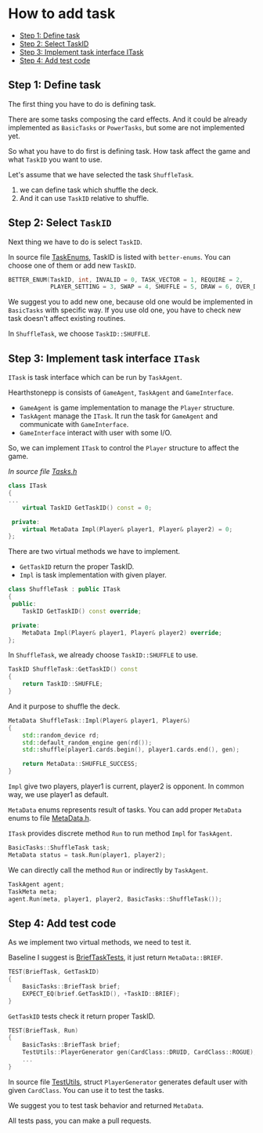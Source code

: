 # How to add task

- [Step 1: Define task](#step-1-define-task)
- [Step 2: Select TaskID](#step-2-select-taskid)
- [Step 3: Implement task interface ITask](#step-3-implement-task-interface-itask)
- [Step 4: Add test code](#step-4-add-test-code)

## Step 1: Define task

The first thing you have to do is defining task.

There are some tasks composing the card effects.
And it could be already implemented as `BasicTasks` or `PowerTasks`, but some are not implemented yet.

So what you have to do first is defining task. 
How task affect the game and what `TaskID` you want to use. 

Let's assume that we have selected the task `ShuffleTask`.

1. we can define task which shuffle the deck.
2. And it can use `TaskID` relative to shuffle.

## Step 2: Select `TaskID`

Next thing we have to do is select `TaskID`. 

In source file [TaskEnums](../Includes/Enums/TaskEnums.h), TaskID is listed with `better-enums`.
You can choose one of them or add new `TaskID`.

```C++
BETTER_ENUM(TaskID, int, INVALID = 0, TASK_VECTOR = 1, REQUIRE = 2,
            PLAYER_SETTING = 3, SWAP = 4, SHUFFLE = 5, DRAW = 6, OVER_DRAW = 7, ...)
```

We suggest you to add new one,
because old one would be implemented in `BasicTasks` with specific way.
If you use old one, you have to check new task doesn't affect existing routines.

In `ShuffleTask`, we choose `TaskID::SHUFFLE`.

## Step 3: Implement task interface `ITask`

`ITask` is task interface which can be run by `TaskAgent`.

Hearthstonepp is consists of `GameAgent`, `TaskAgent` and `GameInterface`.
- `GameAgent` is game implementation to manage the `Player` structure.
- `TaskAgent` manage the `ITask`. It run the task for `GameAgent` and communicate with `GameInterface`.
- `GameInterface` interact with user with some I/O.

So, we can implement `ITask` to control the `Player` structure to affect the game.

*In source file [Tasks.h](../Includes/Tasks/Tasks.h)*
```C++
class ITask
{
...
    virtual TaskID GetTaskID() const = 0;

 private:
    virtual MetaData Impl(Player& player1, Player& player2) = 0;
};
```

There are two virtual methods we have to implement.
- `GetTaskID` return the proper TaskID.
- `Impl` is task implementation with given player.

```C++
class ShuffleTask : public ITask
{
 public:
    TaskID GetTaskID() const override;

 private:
    MetaData Impl(Player& player1, Player& player2) override;
};
```

In `ShuffleTask`, we already choose `TaskID::SHUFFLE` to use.
```C++
TaskID ShuffleTask::GetTaskID() const
{
    return TaskID::SHUFFLE;
}
```

And it purpose to shuffle the deck.
```C++
MetaData ShuffleTask::Impl(Player& player1, Player&)
{
    std::random_device rd;
    std::default_random_engine gen(rd());
    std::shuffle(player1.cards.begin(), player1.cards.end(), gen);

    return MetaData::SHUFFLE_SUCCESS;
}
```

`Impl` give two players, player1 is current, player2 is opponent.
In common way, we use player1 as default.

`MetaData` enums represents result of tasks.
You can add proper `MetaData` enums to file [MetaData.h](../Includes/Tasks/MetaData.h).

`ITask` provides discrete method `Run` to run method `Impl` for `TaskAgent`.
```C++
BasicTasks::ShuffleTask task;
MetaData status = task.Run(player1, player2);
```
We can directly call the method `Run` or indirectly by `TaskAgent`.
```C++
TaskAgent agent;
TaskMeta meta;
agent.Run(meta, player1, player2, BasicTasks::ShuffleTask());
```

## Step 4: Add test code

As we implement two virtual methods, we need to test it.

Baseline I suggest is [BriefTaskTests](../Tests/UnitTests/Tasks/BasicTasks/BriefTaskTests.cpp), it just return `MetaData::BRIEF`.
```C++
TEST(BriefTask, GetTaskID)
{
    BasicTasks::BriefTask brief;
    EXPECT_EQ(brief.GetTaskID(), +TaskID::BRIEF);
}
```

`GetTaskID` tests check it return proper TaskID.

```C++
TEST(BriefTask, Run)
{
    BasicTasks::BriefTask brief;
    TestUtils::PlayerGenerator gen(CardClass::DRUID, CardClass::ROGUE);
    ...
}    
```

In source file [TestUtils](../Tests/UnitTests/Utils/TestUtils.h), struct `PlayerGenerator` generates default user with given `CardClass`.
You can use it to test the tasks. 

We suggest you to test task behavior and returned `MetaData`. 

All tests pass, you can make a pull requests.
